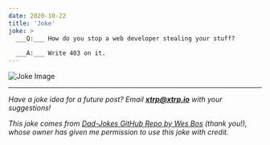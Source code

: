 ```yaml
---
date: 2020-10-22
title: 'Joke'
joke: >
  ___Q:___ How do you stop a web developer stealing your stuff?
  
  ___A:___ Write 403 on it.
---
```


![Joke Image](https://private.xtrp.io/projects/DailyDeveloperJokes/public_image_server/images/5e12598ab1885.png)

---
*Have a joke idea for a future post? Email **[xtrp@xtrp.io](mailto:xtrp@xtrp.io)** with your suggestions!*

*This joke comes from [Dad-Jokes GitHub Repo by Wes Bos](https://github.com/wesbos/dad-jokes) (thank you!), whose owner has given me permission to use this joke with credit.*

<!-- 
Joke text:
**Q:** How do you stop a web developer stealing your stuff?

**A:** Write 403 on it.
 -->

